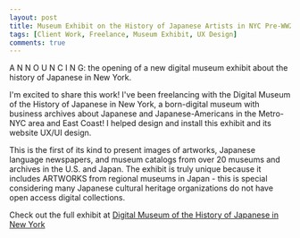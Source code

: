 ```yaml
---
layout: post
title: Museum Exhibit on the History of Japanese Artists in NYC Pre-WW2 is Live
tags: [Client Work, Freelance, Museum Exhibit, UX Design]
comments: true
---
```


A N N O U N C I N G: the opening of a new digital museum exhibit about the history of Japanese in New York. 

I'm excited to share this work! I've been freelancing with the Digital Museum of the History of Japanese in New York, a born-digital museum with business archives about Japanese and Japanese-Americans in the Metro-NYC area and East Coast! I helped design and install this exhibit and its website UX/UI design.

This is the first of its kind to present images of artworks, Japanese language newspapers, and museum catalogs from over 20 museums and archives in the U.S. and Japan. The exhibit is truly unique because it includes ARTWORKS from regional museums in Japan - this is special considering many Japanese cultural heritage organizations do not have open access digital collections.

Check out the full exhibit at [Digital Museum of the History of Japanese in New York](https://www.historyofjapaneseinny.org/japanese-artists-during-the-prewar-period-in-new-york-city/stories/video-cover-page-jany-exhibition/)
